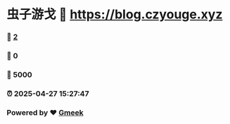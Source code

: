 # 虫子游戈 :link: https://blog.czyouge.xyz 
### :page_facing_up: [2](https://blog.czyouge.xyz/tag.html) 
### :speech_balloon: 0 
### :hibiscus: 5000 
### :alarm_clock: 2025-04-27 15:27:47 
### Powered by :heart: [Gmeek](https://github.com/Meekdai/Gmeek)
